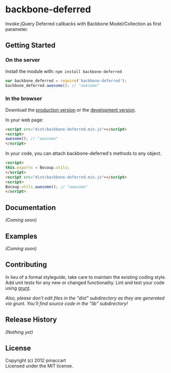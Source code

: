 # backbone-deferred

Invoke jQuery Deferred callbacks with Backbone Model/Collection as first parameter.

## Getting Started
### On the server
Install the module with: `npm install backbone-deferred`

```javascript
var backbone_deferred = require('backbone-deferred');
backbone_deferred.awesome(); // "awesome"
```

### In the browser
Download the [production version][min] or the [development version][max].

[min]: https://raw.github.com/pmaccart/backbone-deferred/master/dist/backbone-deferred.min.js
[max]: https://raw.github.com/pmaccart/backbone-deferred/master/dist/backbone-deferred.js

In your web page:

```html
<script src="dist/backbone-deferred.min.js"></script>
<script>
awesome(); // "awesome"
</script>
```

In your code, you can attach backbone-deferred's methods to any object.

```html
<script>
this.exports = Bocoup.utils;
</script>
<script src="dist/backbone-deferred.min.js"></script>
<script>
Bocoup.utils.awesome(); // "awesome"
</script>
```

## Documentation
_(Coming soon)_

## Examples
_(Coming soon)_

## Contributing
In lieu of a formal styleguide, take care to maintain the existing coding style. Add unit tests for any new or changed functionality. Lint and test your code using [grunt](http://gruntjs.com/).

_Also, please don't edit files in the "dist" subdirectory as they are generated via grunt. You'll find source code in the "lib" subdirectory!_

## Release History
_(Nothing yet)_

## License
Copyright (c) 2012 pmaccart  
Licensed under the MIT license.
